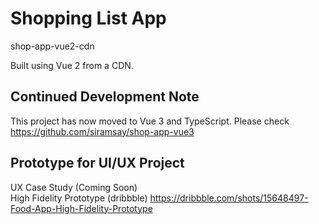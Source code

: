 # Shopping List App
shop-app-vue2-cdn

Built using Vue 2 from a CDN. 

## Continued Development Note
This project has now moved to Vue 3 and TypeScript. Please check https://github.com/siramsay/shop-app-vue3

## Prototype for UI/UX Project

UX Case Study (Coming Soon) <br/>
High Fidelity Prototype (dribbble) https://dribbble.com/shots/15648497-Food-App-High-Fidelity-Prototype
